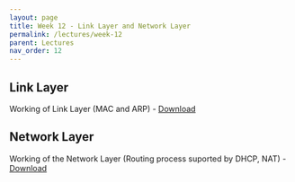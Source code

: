 ```yaml
---
layout: page
title: Week 12 - Link Layer and Network Layer
permalink: /lectures/week-12
parent: Lectures
nav_order: 12
---
```


## Link Layer
Working of Link Layer (MAC and ARP) - [Download](https://karthikv1392.github.io/cs3301_osn/slides/OSN_L19_Link_Layer.pdf)

## Network Layer

Working of the Network Layer (Routing process suported by DHCP, NAT) - [Download](https://karthikv1392.github.io/cs3301_osn/slides/OSN_L20_Network_Layer.pdf)